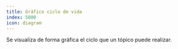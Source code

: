 ```yaml
---
title: Gráfico ciclo de vida
index: 5000
icon: diagram
---
```


Se visualiza de forma gráfica el ciclo que un tópico puede realizar.